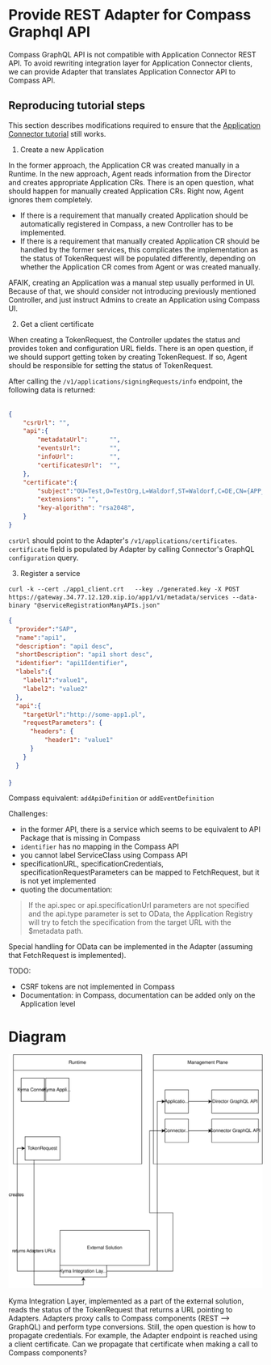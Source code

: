 # Provide REST Adapter for Compass Graphql API
Compass GraphQL API is not compatible with Application Connector REST API.
To avoid rewriting integration layer for  Application Connector clients, we can provide Adapter that translates
Application Connector API to Compass API.


## Reproducing tutorial steps
This section describes modifications required to ensure that the [Application Connector tutorial](https://kyma-project.io/docs/1.8/components/application-connector/#tutorials-tutorials) still works.

1. Create a new Application

In the former approach, the Application CR was created manually in a Runtime. In the new approach, Agent reads information from the 
Director and creates appropriate Application CRs.
There is an open question, what should happen for manually created Application CRs. Right now, Agent ignores them completely.
* If there is a requirement that manually created Application should be automatically registered in Compass, 
a new Controller has to be implemented.
* If there is a requirement that manually created Application CR should be handled by the former services, this complicates the implementation as 
the status of TokenRequest will be populated differently, depending on whether the Application CR comes from Agent or was created manually.

AFAIK, creating an Application was a manual step usually performed in UI. Because of that, we should consider
not introducing previously mentioned Controller, and just instruct Admins to create an Application using Compass UI. 

2. Get a client certificate

When creating a TokenRequest, the Controller updates the status and provides token and configuration URL fields.
There is an open question, if we should support getting token by creating TokenRequest.
If so, Agent should be responsible for setting the status of TokenRequest.

After calling the `/v1/applications/signingRequests/info` endpoint, the following data is returned:
```json

{
    "csrUrl": "",
    "api":{
        "metadataUrl":      "",
        "eventsUrl":        "",
        "infoUrl":          "",
        "certificatesUrl":  "",
    },
    "certificate":{
        "subject":"OU=Test,O=TestOrg,L=Waldorf,ST=Waldorf,C=DE,CN={APP_NAME}",
        "extensions": "",
        "key-algorithm": "rsa2048",
    }
}
```

`csrUrl` should point to the Adapter's `/v1/applications/certificates`.
`certificate` field is populated by Adapter by calling Connector's GraphQL `configuration` query. 

3. Register a service

```
curl -k --cert ./app1_client.crt   --key ./generated.key -X POST https://gateway.34.77.12.120.xip.io/app1/v1/metadata/services --data-binary "@serviceRegistrationManyAPIs.json"
```
```json
{
  "provider":"SAP",
  "name":"api1",
  "description": "api1 desc",
  "shortDescription": "api1 short desc",
  "identifier": "api1Identifier",
  "labels":{
  	"label1":"value1",
  	"label2": "value2"
  },
  "api":{
  	"targetUrl":"http://some-app1.pl",
  	"requestParameters": {
  	  "headers": {
  	      "header1": "value1"
  	  }
  	}
  }

}
```
Compass equivalent: `addApiDefinition` or `addEventDefinition`

Challenges:

- in the former API, there is a service which seems to be equivalent to API Package that is missing in Compass
- `identifier` has no mapping in the Compass API
- you cannot label ServiceClass using Compass API
- specificationURL, specificationCredentials, specificationRequestParameters can be mapped to FetchRequest, but it is not yet implemented
- quoting the documentation:
> If the api.spec or api.specificationUrl parameters are not specified and the api.type parameter is set to OData, the Application Registry will try to fetch the specification from the target URL with the $metadata path.

Special handling for OData can be implemented in the Adapter (assuming that FetchRequest is implemented).

TODO: 
- CSRF tokens are not implemented in Compass
- Documentation: in Compass, documentation can be added only on the Application level

# Diagram
![](adpters.svg)

Kyma Integration Layer, implemented as a part of the external solution, reads the status of the TokenRequest that returns a URL pointing to Adapters.
Adapters proxy calls to Compass components (REST --> GraphQL) and perform type conversions. 
Still, the open question is how to propagate credentials. For example, the Adapter endpoint is reached using a client certificate. Can we propagate
that certificate when making a call to Compass components?
